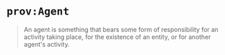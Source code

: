 # `prov:Agent`

> An agent is something that bears some form of responsibility for an activity
> taking place, for the existence of an entity, or for another agent's activity.
